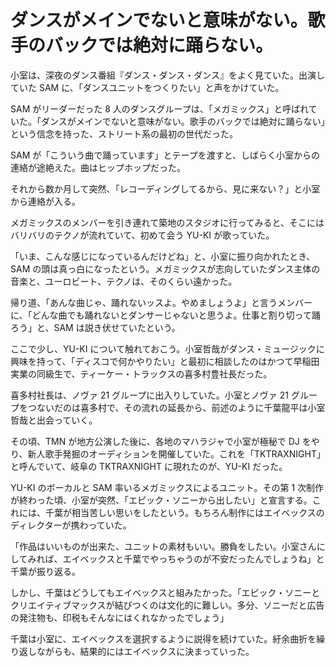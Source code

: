 # ダンスがメインでないと意味がない。歌手のバックでは絶対に踊らない。

小室は、深夜のダンス番組『ダンス・ダンス・ダンス』をよく見ていた。出演していた SAM に、「ダンスユニットをつくりたい」と声をかけていた。

SAM がリーダーだった 8 人のダンスグループは、「メガミックス」と呼ばれていた。「ダンスがメインでないと意味がない。歌手のバックでは絶対に踊らない」という信念を持った、ストリート系の最初の世代だった。

SAM が「こういう曲で踊っています」とテープを渡すと、しばらく小室からの連絡が途絶えた。曲はヒップホップだった。

それから数か月して突然、「レコーディングしてるから、見に来ない？」と小室から連絡が入る。

メガミックスのメンバーを引き連れて築地のスタジオに行ってみると、そこにはバリバリのテクノが流れていて、初めて会う YU-KI が歌っていた。

「いま、こんな感じになっているんだけどね」と、小室に振り向かれたとき、SAM の頭は真っ白になったという。メガミックスが志向していたダンス主体の音楽と、ユーロビート、テクノは、そのくらい遠かった。

帰り道、「あんな曲じゃ、踊れないッスよ。やめましょうよ」と言うメンバーに、「どんな曲でも踊れないとダンサーじゃないと思うよ。仕事と割り切って踊ろう」と、SAM は説き伏せていたという。

ここで少し、YU-KI について触れておこう。小室哲哉がダンス・ミュージックに興味を持って、「ディスコで何かやりたい」と最初に相談したのはかつて早稲田実業の同級生で、ティーケー・トラックスの喜多村豊社長だった。

喜多村社長は、ノヴァ 21 グループに出入りしていた。小室とノヴァ 21 グループをつないだのは喜多村で、その流れの延長から、前述のように千葉龍平は小室哲哉と出会っていく。

その頃、TMN が地方公演した後に、各地のマハラジャで小室が極秘で DJ をやり、新人歌手発掘のオーディションを開催していた。これを「TKTRAXNIGHT」と呼んでいて、岐阜の TKTRAXNIGHT に現れたのが、YU-KI だった。

YU-KI のボーカルと SAM 率いるメガミックスによるユニット。その第 1 次制作が終わった頃、小室が突然、「エピック・ソニーから出したい」と宣言する。これには、千葉が相当苦しい思いをしたという。もちろん制作にはエイベックスのディレクターが携わっていた。

「作品はいいものが出来た、ユニットの素材もいい。勝負をしたい。小室さんにしてみれば、エイベックスと千葉でやっちゃうのが不安だったんでしょうね」と千葉が振り返る。

しかし、千葉はどうしてもエイベックスと組みたかった。「エピック・ソニーとクリエイティブマックスが結びつくのは文化的に難しい。多分、ソニーだと広告の発注物も、印税もそんなにはくれなかったでしょう」

千葉は小室に、エイベックスを選択するように説得を続けていた。紆余曲折を繰り返しながらも、結果的にはエイベックスに決まっていった。
